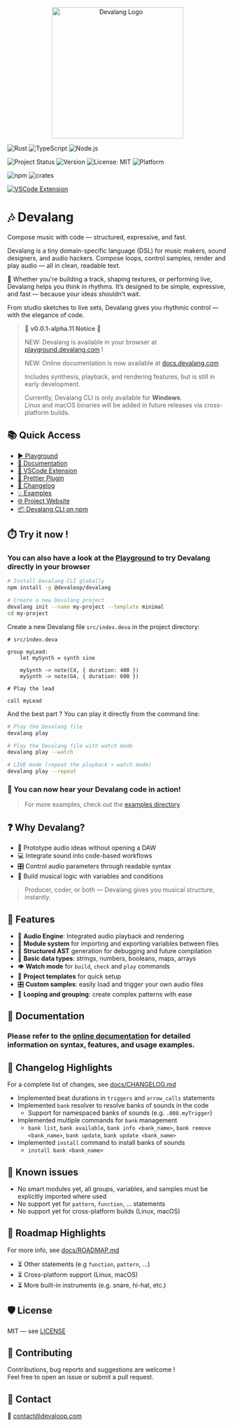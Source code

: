 <div align="center">
    <img src="https://devalang.com/images/devalang-logo-cyan.svg" alt="Devalang Logo" width="300" />
</div>

![Rust](https://img.shields.io/badge/Made%20with-Rust-orange?logo=rust)
![TypeScript](https://img.shields.io/badge/Built%20with-TypeScript-blue?logo=typescript)
![Node.js](https://img.shields.io/badge/Node.js-18%2B-brightgreen?logo=node.js)

![Project Status](https://img.shields.io/badge/status-alpha-red)
![Version](https://img.shields.io/badge/version-0.0.1-blue)
![License: MIT](https://img.shields.io/badge/license-MIT-green)
![Platform](https://img.shields.io/badge/platform-Windows-blue)

![npm](https://img.shields.io/npm/dt/@devaloop/devalang)
![crates](https://img.shields.io/crates/d/devalang)

[![VSCode Extension](https://img.shields.io/visual-studio-marketplace/v/devaloop.devalang-vscode?label=VSCode%20Extension)](https://marketplace.visualstudio.com/items?itemName=devaloop.devalang-vscode)

# 🎶 Devalang

Compose music with code — structured, expressive, and fast.

Devalang is a tiny domain-specific language (DSL) for music makers, sound designers, and audio hackers.
Compose loops, control samples, render and play audio — all in clean, readable text.

🦊 Whether you're building a track, shaping textures, or performing live, Devalang helps you think in rhythms. It’s designed to be simple, expressive, and fast — because your ideas shouldn’t wait.

From studio sketches to live sets, Devalang gives you rhythmic control — with the elegance of code.

> 🚧 **v0.0.1-alpha.11 Notice** 🚧
>
> NEW: Devalang is available in your browser at [playground.devalang.com](https://playground.devalang.com) !
>
> NEW: Online documentation is now available at [docs.devalang.com](https://docs.devalang.com)
>
> Includes synthesis, playback, and rendering features, but is still in early development.
>
> Currently, Devalang CLI is only available for **Windows**.  
> Linux and macOS binaries will be added in future releases via cross-platform builds.

## 📚 Quick Access

- [▶️ Playground](https://playground.devalang.com)
- [📖 Documentation](https://docs.devalang.com)
- [🧩 VSCode Extension](https://marketplace.visualstudio.com/items?itemName=devaloop.devalang-vscode)
- [🎨 Prettier Plugin](https://www.npmjs.com/package/@devaloop/prettier-plugin-devalang)
- [📜 Changelog](./docs/CHANGELOG.md)
- [💡 Examples](./examples/)
- [🌐 Project Website](https://devalang.com)
- [📦 Devalang CLI on npm](https://www.npmjs.com/package/@devaloop/devalang)

## ⏱️ Try it now !

### You can also have a look at the [Playground](https://playground.devalang.com) to try Devalang directly in your browser

```bash
# Install Devalang CLI globally
npm install -g @devaloop/devalang

# Create a new Devalang project
devalang init --name my-project --template minimal
cd my-project
```

Create a new Devalang file `src/index.deva` in the project directory:

```deva
# src/index.deva

group myLead:
    let mySynth = synth sine

    mySynth -> note(C4, { duration: 400 })
    mySynth -> note(G4, { duration: 600 })

# Play the lead

call myLead
```

And the best part ? You can play it directly from the command line:

```bash
# Play the Devalang file
devalang play

# Play the Devalang file with watch mode
devalang play --watch

# LIVE mode (repeat the playback + watch mode)
devalang play --repeat
```

### 🎉 You can now hear your Devalang code in action!

> For more examples, check out the [examples directory](./examples/).

## ❓ Why Devalang?

- 🎹 Prototype audio ideas without opening a DAW
- 💻 Integrate sound into code-based workflows
- 🎛️ Control audio parameters through readable syntax
- 🧪 Build musical logic with variables and conditions

> Producer, coder, or both — Devalang gives you musical structure, instantly.

## 🚀 Features

- 🎵 **Audio Engine**: Integrated audio playback and rendering
- 🧩 **Module system** for importing and exporting variables between files
- 📜 **Structured AST** generation for debugging and future compilation
- 🔢 **Basic data types**: strings, numbers, booleans, maps, arrays
- 👁️ **Watch mode** for `build`, `check` and `play` commands
- 📂 **Project templates** for quick setup
- 🎛️ **Custom samples**: easily load and trigger your own audio files
- 🔄 **Looping and grouping**: create complex patterns with ease

## 📄 Documentation

### Please refer to the [online documentation](https://docs.devalang.com) for detailed information on syntax, features, and usage examples.

## 📜 Changelog Highlights

For a complete list of changes, see [docs/CHANGELOG.md](./docs/CHANGELOG.md)

- Implemented beat durations in `triggers` and `arrow_calls` statements
- Implemented `bank` resolver to resolve banks of sounds in the code
  - Support for namespaced banks of sounds (e.g. `.808.myTrigger`)
- Implemented multiple commands for `bank` management
  - `bank list`, `bank available`, `bank info <bank_name>`, `bank remove <bank_name>`, `bank update`, `bank update <bank_name>`
- Implemented `install` command to install banks of sounds
  - `install bank <bank_name>`

## 🧯 Known issues

- No smart modules yet, all groups, variables, and samples must be explicitly imported where used
- No support yet for `pattern`, `function`, ... statements
- No support yet for cross-platform builds (Linux, macOS)

## 🧪 Roadmap Highlights

For more info, see [docs/ROADMAP.md](./docs/ROADMAP.md)

- ⏳ Other statements (e.g `function`, `pattern`, ...)
- ⏳ Cross-platform support (Linux, macOS)
- ⏳ More built-in instruments (e.g. snare, hi-hat, etc.)

## 🛡️ License

MIT — see [LICENSE](./LICENSE)

## 🤝 Contributing

Contributions, bug reports and suggestions are welcome !  
Feel free to open an issue or submit a pull request.

## 📢 Contact

📧 [contact@devaloop.com](mailto:contact@devaloop.com)
